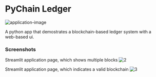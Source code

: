 # PyChain Ledger

![application-image](https://user-images.githubusercontent.com/85688247/185790228-18ab9455-a1a3-43b5-8c67-bebfe071cdfd.png)

A python app that demostrates a blockchain-based ledger system with a web-based ui.

### Screenshots

Streamlit application page, which shows multiple blocks
![2](https://user-images.githubusercontent.com/85688247/185790273-0c4d5f93-52a2-4d4c-b329-74714d2a91a4.png)

Streamlit application page, which indicates a valid blockchain
![3](https://user-images.githubusercontent.com/85688247/185790289-eed54dfa-6b63-42fb-8a09-21bf8c004982.png)


